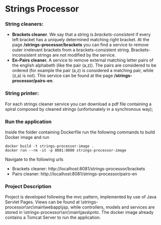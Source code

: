 # Strings Processor
### String cleaners:
- **Brackets cleaner**. We say that a string is *brackets-consistent* if every left bracket has a uniquely determined matching right bracket. At the page **/strings-processor/brackets** you can find a service to remove outer irrelevant brackets from a brackets-consistent string. Brackets-inconsistent strings are not modified by the service.
- **En-Pairs cleaner.** A service to remove external matching letter pairs of the english alphabeth (like the pair (a,z)). The pairs are considered to be ordered (for example the pair (a,z) is considered a matching pair, while (z,a) is not). This service can be found at the page  **/strings-processor/pairs-en**.
### String printer:
For each strings cleaner service you can download a pdf file containing a spiral composed by cleaned strings (unfortunately in a synchronous way); 
### Run the application
Inside the folder containing Dockerfile run the following commands to build Docker image and run 
```
docker build -t strings-processor-image .
docker run --rm -it -p 8081:8080 strings-processor-image
```
Navigate to the following urls
- Brackets cleaner: http://localhost:8081/strings-processor/brackets
- Pairs cleaner: http://localhost:8081/strings-processor/pairs-en
### Project Description
Project is developed following the mvc pattern, implemented by use of Java Servlet Pages. 
Views can be found at \strings-processor\src\main\webapp\jsp, while controllers, models and services are stored in \strings-processor\src\main\java\pntc. 
The docker image already contains a Tomcat Server to run the application.
